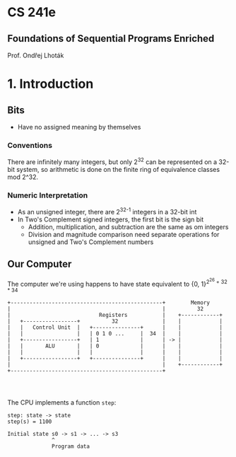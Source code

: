 # CS 241e
## Foundations of Sequential Programs Enriched

Prof. Ondr̂ej Lhoták


# 1. Introduction
## Bits
- Have no assigned meaning by themselves

### Conventions
There are infinitely many integers, but only 2<sup>32</sup> can be represented on a 32-bit system, so arithmetic is done on the finite ring of equivalence classes mod 2^32.

### Numeric Interpretation
- As an unsigned integer, there are 2<sup>32-1</sup> integers in a 32-bit int
- In Two's Complement signed integers, the first bit is the sign bit
  - Addition, multiplication, and subtraction are the same as om  integers
  - Division and magnitude comparison need separate operations for unsigned and Two's Complement numbers

## Our Computer
The computer we're using happens to have state equivalent to {0, 1}<sup>2<sup>26</sup> + 32 * 34</sup>

```
+------------------------------------------------+        Memory
|                                                |          32
|                            Registers           |    +------------+
|   +-----------------+          32              |    |            |
|   |   Control Unit  |   +---------------+      |    |            |
|   |                 |   | 0 1 0 ...     |  34  |    |            |
|   +-----------------+   | 1             |      | -> |            |
|   |       ALU       |   | 0             |      |    |            |
|   |                 |   |               |      |    |            |
|   +-----------------+   +---------------+      |    |            |
|                                                |    +------------+
+------------------------------------------------+




```

The CPU implements a function `step`:
```
step: state -> state
step(s) = 1100

Initial state s0 -> s1 -> ... -> s3
              ^
              Program data
```

